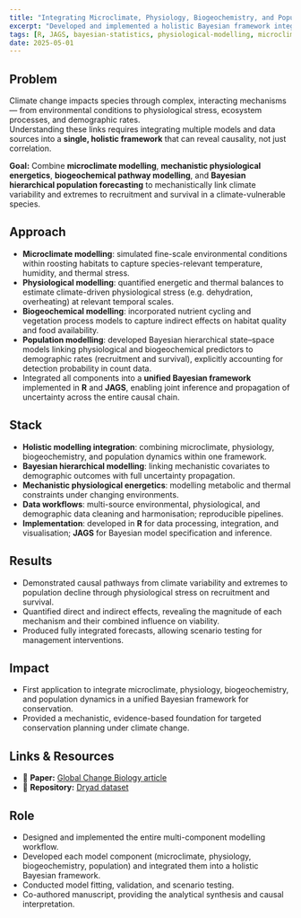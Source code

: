 ```yaml
---
title: "Integrating Microclimate, Physiology, Biogeochemistry, and Population Models to Link Climate Change to Demographic Outcomes"
excerpt: "Developed and implemented a holistic Bayesian framework integrating microclimate, mechanistic physiology, biogeochemical processes, and population dynamics to identify causal pathways from climate change to survival and recruitment."
tags: [R, JAGS, bayesian-statistics, physiological-modelling, microclimate, biogeochemistry, population-forecasting, climate-impact]
date: 2025-05-01
---
```


## Problem
Climate change impacts species through complex, interacting mechanisms — from environmental conditions to physiological stress, ecosystem processes, and demographic rates.  
Understanding these links requires integrating multiple models and data sources into a **single, holistic framework** that can reveal causality, not just correlation.

**Goal:** Combine **microclimate modelling**, **mechanistic physiological energetics**, **biogeochemical pathway modelling**, and **Bayesian hierarchical population forecasting** to mechanistically link climate variability and extremes to recruitment and survival in a climate-vulnerable species.

## Approach
- **Microclimate modelling**: simulated fine-scale environmental conditions within roosting habitats to capture species-relevant temperature, humidity, and thermal stress.
- **Physiological modelling**: quantified energetic and thermal balances to estimate climate-driven physiological stress (e.g. dehydration, overheating) at relevant temporal scales.
- **Biogeochemical modelling**: incorporated nutrient cycling and vegetation process models to capture indirect effects on habitat quality and food availability.
- **Population modelling**: developed Bayesian hierarchical state–space models linking physiological and biogeochemical predictors to demographic rates (recruitment and survival), explicitly accounting for detection probability in count data.
- Integrated all components into a **unified Bayesian framework** implemented in **R** and **JAGS**, enabling joint inference and propagation of uncertainty across the entire causal chain.

## Stack
- **Holistic modelling integration**: combining microclimate, physiology, biogeochemistry, and population dynamics within one framework.
- **Bayesian hierarchical modelling**: linking mechanistic covariates to demographic outcomes with full uncertainty propagation.
- **Mechanistic physiological energetics**: modelling metabolic and thermal constraints under changing environments.
- **Data workflows**: multi-source environmental, physiological, and demographic data cleaning and harmonisation; reproducible pipelines.
- **Implementation**: developed in **R** for data processing, integration, and visualisation; **JAGS** for Bayesian model specification and inference.

## Results
- Demonstrated causal pathways from climate variability and extremes to population decline through physiological stress on recruitment and survival.
- Quantified direct and indirect effects, revealing the magnitude of each mechanism and their combined influence on viability.
- Produced fully integrated forecasts, allowing scenario testing for management interventions.

## Impact
- First application to integrate microclimate, physiology, biogeochemistry, and population dynamics in a unified Bayesian framework for conservation.
- Provided a mechanistic, evidence-based foundation for targeted conservation planning under climate change.

## Links & Resources
- 📄 **Paper:** [Global Change Biology article](https://onlinelibrary.wiley.com/doi/full/10.1111/gcb.70215)  
- 💾 **Repository:** [Dryad dataset](https://datadryad.org/dataset/doi:10.5061/dryad.fxpnvx13n)

## Role
- Designed and implemented the entire multi-component modelling workflow.
- Developed each model component (microclimate, physiology, biogeochemistry, population) and integrated them into a holistic Bayesian framework.
- Conducted model fitting, validation, and scenario testing.
- Co-authored manuscript, providing the analytical synthesis and causal interpretation.
